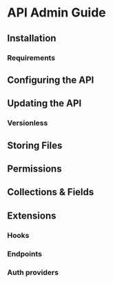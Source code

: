 # API Admin Guide

## Installation

### Requirements

## Configuring the API

## Updating the API

### Versionless

## Storing Files

## Permissions

## Collections & Fields

## Extensions

### Hooks

### Endpoints

### Auth providers

